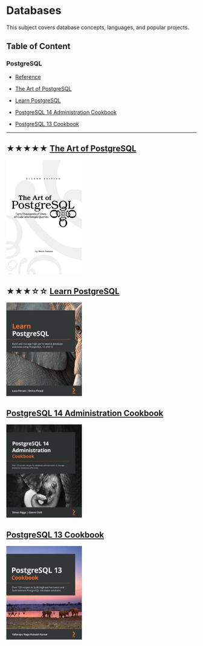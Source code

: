 # Databases

This subject covers database concepts, languages, and popular projects.

## Table of Content

### PostgreSQL

* [Reference](https://www.postgresql.org/docs)

* [The Art of PostgreSQL](#-the-art-of-postgresql)
* [Learn PostgreSQL](#-learn-postgresql)
* [PostgreSQL 14 Administration Cookbook](#-postgresql-14-administration-cookbook)
* [PostgreSQL 13 Cookbook](#postgresql-13-cookbook)

- - -

## ★★★★★ [The Art of PostgreSQL](books/the-art-of-postgresql.md)
[<img alt="The Art of PostgreSQL" src="covers/the-art-of-postgresql.jpg" width="200"/>](books/the-art-of-postgresql.md)

## ★★★☆☆ [Learn PostgreSQL](books/9781838985288.md)
[<img alt="9781838985288" src="covers/9781838985288.jpg" width="200"/>](books/9781838985288.md)

## [PostgreSQL 14 Administration Cookbook](books/9781803248974.md)
[<img alt="9781803248974" src="covers/9781803248974.jpg" width="200"/>](books/9781803248974.md)

## [PostgreSQL 13 Cookbook](books/9781838648138.md)
[<img alt="9781838648138" src="covers/9781838648138.jpg" width="200"/>](books/9781838648138.md)
